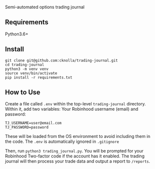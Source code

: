 Semi-automated options trading journal

## Requirements
Python3.6+

## Install
```
git clone git@github.com:cknolla/trading-journal.git
cd trading-journal
python3 -m venv venv
source venv/bin/activate
pip install -r requirements.txt
```

## How to Use
Create a file called `.env` within the top-level `trading-journal` directory. Within it, add two variables:
Your Robinhood username (email) and password:
```.env
TJ_USERNAME=user@email.com
TJ_PASSWORD=password
```
These will be loaded from the OS environment to avoid including them in the code. 
The `.env` is automatically ignored in `.gitignore`

Then, run `python3 trading_journal.py`. 
You will be prompted for your Robinhood Two-factor code if the account has it enabled.
The trading journal will then process your trade data and output a report to `/reports`.

